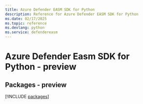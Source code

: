 ```yaml
---
title: Azure Defender EASM SDK for Python
description: Reference for Azure Defender EASM SDK for Python
ms.date: 02/17/2025
ms.topic: reference
ms.devlang: python
ms.service: defendereasm
---
```

# Azure Defender Easm SDK for Python - preview
## Packages - preview
[!INCLUDE [packages](defender-easm-index.md)]